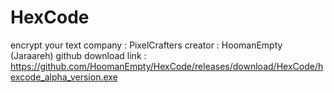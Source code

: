 # HexCode
encrypt your text
company : PixelCrafters
creator : HoomanEmpty (Jaraareh)
github download link : https://github.com/HoomanEmpty/HexCode/releases/download/HexCode/hexcode_alpha_version.exe
